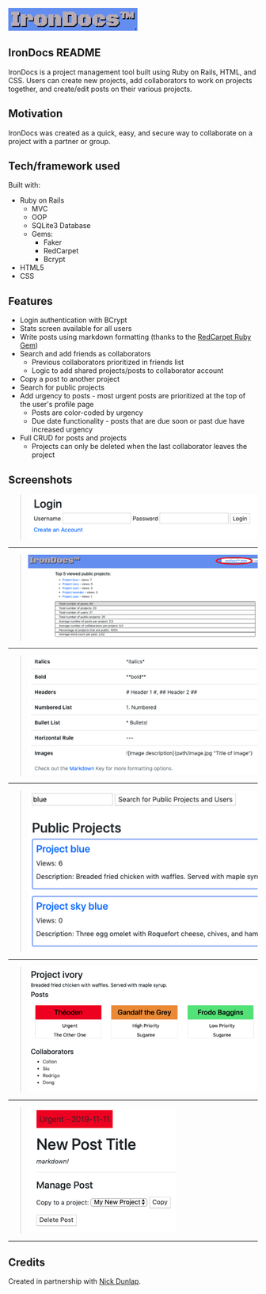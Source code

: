 ![IronDocs logo](https://github.com/ayerest/IronDocs/blob/master/app/assets/images/logo.png "IronDocs logo")

## IronDocs README

IronDocs is a project management tool built using Ruby on Rails, HTML, and CSS. Users can create new projects, add collaborators to work on projects together, and create/edit posts on their various projects. 

## Motivation

IronDocs was created as a quick, easy, and secure way to collaborate on a project with a partner or group.

## Tech/framework used

Built with:

* Ruby on Rails
  * MVC
  * OOP
  * SQLite3 Database
  * Gems:
    * Faker
    * RedCarpet
    * Bcrypt
* HTML5
* CSS

## Features

* Login authentication with BCrypt 
* Stats screen available for all users
* Write posts using markdown formatting (thanks to the [RedCarpet Ruby Gem](https://github.com/vmg/redcarpet))
* Search and add friends as collaborators
  * Previous collaborators prioritized in friends list
  * Logic to add shared projects/posts to collaborator account
* Copy a post to another project
* Search for public projects
* Add urgency to posts - most urgent posts are prioritized at the top of the user's profile page
  * Posts are color-coded by urgency 
  * Due date functionality - posts that are due soon or past due have increased urgency
* Full CRUD for posts and projects
  * Projects can only be deleted when the last collaborator leaves the project

## Screenshots

> ![Login screen](https://github.com/ayerest/IronDocs/blob/master/app/assets/images/login.png "IronDocs Login Screen view")
---

> ![IronDocs stats screen](https://github.com/ayerest/IronDocs/blob/master/app/assets/images/irondocsstats.png "IronDocs stats screen")
---

> ![Markdown formatting key on new post form](https://github.com/ayerest/IronDocs/blob/master/app/assets/images/markdownkey.png "Key provided on new post form for markdown formatting")
---

> ![Public post search view](https://github.com/ayerest/IronDocs/blob/master/app/assets/images/searchpublicproject.png "Search for public posts (available to logged in and logged out users")
---

> ![Color coded urgency flags for posts](https://github.com/ayerest/IronDocs/blob/master/app/assets/images/colorcodedposturgency.png "Posts have a red header if they are flagged as urgent, orange, yellow, green, and blue for less urgent down to no urgency")
---

> ![Post view screen](https://github.com/ayerest/IronDocs/blob/master/app/assets/images/postscreen.png "post view screen")
---

## Credits

Created in partnership with [Nick Dunlap](https://github.com/nwdunlap17).
